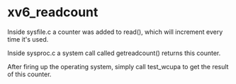 # xv6_readcount

Inside sysfile.c a counter was added to read(), which will increment every time it's used.

Inside sysproc.c a system call called getreadcount() returns this counter.

After firing up the operating system, simply call test_wcupa to get the result of this counter.
